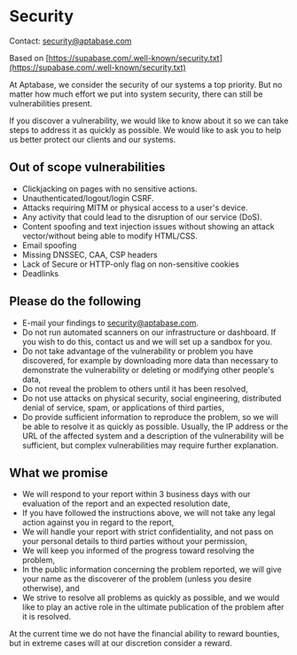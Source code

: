 # Security

Contact: [security@aptabase.com](mailto:security@aptabase.com)

Based on [https://supabase.com/.well-known/security.txt](https://supabase.com/.well-known/security.txt)

At Aptabase, we consider the security of our systems a top priority. But no
matter how much effort we put into system security, there can still be
vulnerabilities present.

If you discover a vulnerability, we would like to know about it so we can take
steps to address it as quickly as possible. We would like to ask you to help us
better protect our clients and our systems.

## Out of scope vulnerabilities

- Clickjacking on pages with no sensitive actions.
- Unauthenticated/logout/login CSRF.
- Attacks requiring MITM or physical access to a user's device.
- Any activity that could lead to the disruption of our service (DoS).
- Content spoofing and text injection issues without showing an attack
  vector/without being able to modify HTML/CSS.
- Email spoofing
- Missing DNSSEC, CAA, CSP headers
- Lack of Secure or HTTP-only flag on non-sensitive cookies
- Deadlinks

## Please do the following

- E-mail your findings to [security@aptabase.com](mailto:security@aptabase.com).
- Do not run automated scanners on our infrastructure or dashboard. If you wish
  to do this, contact us and we will set up a sandbox for you.
- Do not take advantage of the vulnerability or problem you have discovered,
  for example by downloading more data than necessary to demonstrate the
  vulnerability or deleting or modifying other people's data,
- Do not reveal the problem to others until it has been resolved,
- Do not use attacks on physical security, social engineering, distributed
  denial of service, spam, or applications of third parties,
- Do provide sufficient information to reproduce the problem, so we will be
  able to resolve it as quickly as possible. Usually, the IP address or the URL
  of the affected system and a description of the vulnerability will be
  sufficient, but complex vulnerabilities may require further explanation.

## What we promise

- We will respond to your report within 3 business days with our evaluation of
  the report and an expected resolution date,
- If you have followed the instructions above, we will not take any legal
  action against you in regard to the report,
- We will handle your report with strict confidentiality, and not pass on your
  personal details to third parties without your permission,
- We will keep you informed of the progress toward resolving the problem,
- In the public information concerning the problem reported, we will give your
  name as the discoverer of the problem (unless you desire otherwise), and
- We strive to resolve all problems as quickly as possible, and we would like
  to play an active role in the ultimate publication of the problem after it
  is resolved.

At the current time we do not have the financial ability to reward bounties, but in extreme cases will at our discretion consider a reward.
